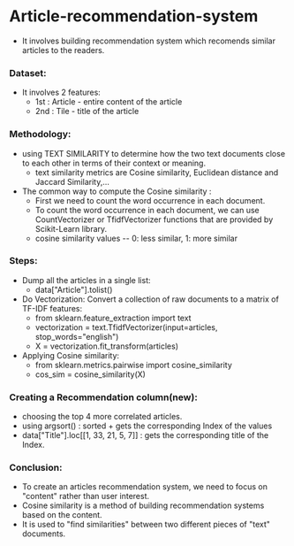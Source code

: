 # Article-recommendation-system
* It involves building recommendation system which recomends similar articles to the readers.

### Dataset:
* It involves 2 features:
   * 1st : Article - entire content of the article 
   * 2nd : Tile - title of the article

### Methodology:
* using TEXT SIMILARITY to determine how the two text documents close to each other in terms of their context or meaning. 
    * text similarity metrics are Cosine similarity, Euclidean distance and Jaccard Similarity,...
* The common way to compute the Cosine similarity :
    * First we need to count the word occurrence in each document. 
    * To count the word occurrence in each document, we can use CountVectorizer or TfidfVectorizer functions that are provided by Scikit-Learn library.
    * cosine similarity values -- 0: less similar, 1: more similar

### Steps:
* Dump all the articles in a single list:
    * data["Article"].tolist()
* Do Vectorization: Convert a collection of raw documents to a matrix of TF-IDF features:
    * from sklearn.feature_extraction import text
    * vectorization = text.TfidfVectorizer(input=articles, stop_words="english")
    * X = vectorization.fit_transform(articles)
* Applying Cosine similarity:
    * from sklearn.metrics.pairwise import cosine_similarity
    * cos_sim = cosine_similarity(X)

### Creating a Recommendation column(new):
* choosing the top 4 more correlated articles.
* using argsort() : sorted + gets the corresponding Index of the values
* data["Title"].loc[[1, 33, 21, 5, 7]] : gets the corresponding title of the Index. 

### Conclusion:
* To create an articles recommendation system, we need to focus on "content" rather than user interest.
* Cosine similarity is a method of building recommendation systems based on the content.
* It is used to "find similarities" between two different pieces of "text" documents.
